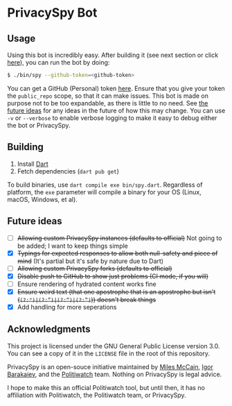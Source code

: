 # PrivacySpy Bot

## Usage
Using this bot is incredibly easy. After building it (see next section or click [here](#building)), you can run the bot by doing:
```sh
$ ./bin/spy --github-token=<github-token>
```

You can get a GitHub (Personal) token [here](https://github.com/settings/tokens). Ensure that you give your token the `public_repo` scope, so that it can make issues. This bot is made on purpose not to be too expandable, as there is little to no need. See [the future ideas](#future-ideas) for any ideas in the future of how this may change. You can use `-v` or `--verbose` to enable verbose logging to make it easy to debug either the bot or PrivacySpy.

## Building
1. Install [Dart](https://dart.dev)
2. Fetch dependencies (`dart pub get`)

To build binaries, use `dart compile exe bin/spy.dart`. Regardless of platform, the `exe` parameter will compile a binary for your OS (Linux, macOS, Windows, et al).

## Future ideas
- [ ] ~~Allowing custom PrivacySpy instances (defaults to official)~~ Not going to be added; I want to keep things simple
- [X] ~~Typings for expected responses to allow both null-safety and piece of mind~~ (It's partial but it's safe by nature due to Dart)
- [ ] ~~Allowing custom PrivacySpy forks (defaults to official)~~
- [X] ~~Disable push to GitHub to show just problems (CI mode, if you will)~~
- [ ] Ensure rendering of hydrated content works fine
- [X] ~~Ensure weird text (that one apostrophe that is an apostrophe but isn't (`(?:")|(?:”)|(?:“)|(?:‟)`)) doesn't break things~~
- [X] Add handling for more seperations

## Acknowledgments
This project is licensed under the GNU General Public License version 3.0. You can see a copy of it in the `LICENSE` file in the root of this repository.

PrivacySpy is an open-souce initiative maintained by [Miles McCain](https://miles.land), [Igor Barakaiev](https://igor.fyi), and the [Politiwatch](https://politiwatch.org) team. Nothing on PrivacySpy is legal advice.

I hope to make this an official Politiwatch tool, but until then, it has no affiliation with Politiwatch, the Politiwatch team, or PrivacySpy. 
